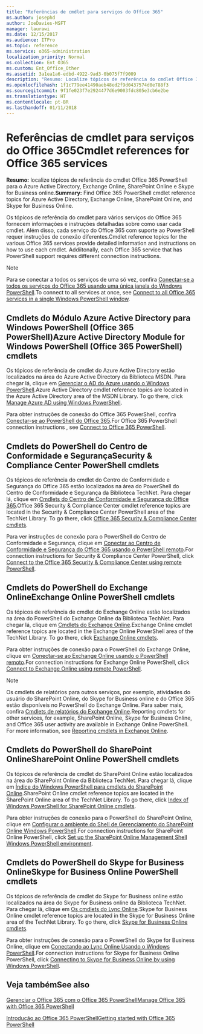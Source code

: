 ```yaml
---
title: "Referências de cmdlet para serviços do Office 365"
ms.author: josephd
author: JoeDavies-MSFT
manager: laurawi
ms.date: 12/15/2017
ms.audience: ITPro
ms.topic: reference
ms.service: o365-administration
localization_priority: Normal
ms.collection: Ent_O365
ms.custom: Ent_Office_Other
ms.assetid: 3a1ea1a6-edbd-4922-9ad3-0b075f7f9009
description: "Resumo: Localize tópicos de referência do cmdlet Office 365 PowerShell para o Azure Active Directory, Exchange Online, SharePoint Online e Skype for Business online."
ms.openlocfilehash: 1f1c779ee41490aeb48ed2f9d0437574d0e788f3
ms.sourcegitcommit: 9f1fe023f7e2924477d6e9003fdc805e3cb6e2be
ms.translationtype: HT
ms.contentlocale: pt-BR
ms.lasthandoff: 01/11/2018
---
```

# <a name="cmdlet-references-for-office-365-services"></a><span data-ttu-id="92744-103">Referências de cmdlet para serviços do Office 365</span><span class="sxs-lookup"><span data-stu-id="92744-103">Cmdlet references for Office 365 services</span></span>

 <span data-ttu-id="92744-104">**Resumo:** localize tópicos de referência do cmdlet Office 365 PowerShell para o Azure Active Directory, Exchange Online, SharePoint Online e Skype for Business online.</span><span class="sxs-lookup"><span data-stu-id="92744-104">**Summary:** Find Office 365 PowerShell cmdlet reference topics for Azure Active Directory, Exchange Online, SharePoint Online, and Skype for Business Online.</span></span>
  
<span data-ttu-id="92744-p101">Os tópicos de referência do cmdlet para vários serviços do Office 365 fornecem informações e instruções detalhadas sobre como usar cada cmdlet. Além disso, cada serviço do Office 365 com suporte ao PowerShell requer instruções de conexão diferentes.</span><span class="sxs-lookup"><span data-stu-id="92744-p101">Cmdlet reference topics for the various Office 365 services provide detailed information and instructions on how to use each cmdlet. Addiitonally, each Office 365 service that has PowerShell support requires different connection instructions.</span></span>
  
> [!NOTE]
> <span data-ttu-id="92744-107">Para se conectar a todos os serviços de uma só vez, confira [Conectar-se a todos os serviços do Office 365 usando uma única janela do Windows PowerShell](connect-to-all-office-365-services-in-a-single-windows-powershell-window.md).</span><span class="sxs-lookup"><span data-stu-id="92744-107">To connect to all services at once, see [Connect to all Office 365 services in a single Windows PowerShell window](connect-to-all-office-365-services-in-a-single-windows-powershell-window.md).</span></span> 
  
## <a name="azure-active-directory-module-for-windows-powershell-office-365-powershell-cmdlets"></a><span data-ttu-id="92744-108">Cmdlets do Módulo Azure Active Directory para Windows PowerShell (Office 365 PowerShell)</span><span class="sxs-lookup"><span data-stu-id="92744-108">Azure Active Directory Module for Windows PowerShell (Office 365 PowerShell) cmdlets</span></span>

<span data-ttu-id="92744-p102">Os tópicos de referência de cmdlet do Azure Active Directory estão localizados na área do Azure Active Directory da Biblioteca MSDN. Para chegar lá, clique em [Gerenciar o AD do Azure usando o Windows PowerShell](https://go.microsoft.com/fwlink/p/?LinkId=691475).</span><span class="sxs-lookup"><span data-stu-id="92744-p102">Azure Active Directory cmdlet reference topics are located in the Azure Active Directory area of the MSDN Library. To go there, click [Manage Azure AD using Windows PowerShell](https://go.microsoft.com/fwlink/p/?LinkId=691475).</span></span>
  
<span data-ttu-id="92744-111">Para obter instruções de conexão do Office 365 PowerShell, confira [Conectar-se ao PowerShell do Office 365](connect-to-office-365-powershell.md).</span><span class="sxs-lookup"><span data-stu-id="92744-111">For Office 365 PowerShell connection instructions , see [Connect to Office 365 PowerShell](connect-to-office-365-powershell.md).</span></span>
  
## <a name="security-amp-compliance-center-powershell-cmdlets"></a><span data-ttu-id="92744-112">Cmdlets do PowerShell do Centro de Conformidade e Segurança</span><span class="sxs-lookup"><span data-stu-id="92744-112">Security &amp; Compliance Center PowerShell cmdlets</span></span>

<span data-ttu-id="92744-p103">Os tópicos de referência do cmdlet do Centro de Conformidade e Segurança do Office 365 estão localizados na área do PowerShell do Centro de Conformidade e Segurança da Biblioteca TechNet. Para chegar lá, clique em [Cmdlets do Centro de Conformidade e Segurança do Office 365](https://go.microsoft.com/fwlink/p/?LinkId=627085).</span><span class="sxs-lookup"><span data-stu-id="92744-p103">Office 365 Security &amp; Compliance Center cmdlet reference topics are located in the Security &amp; Compliance Center PowerShell area of the TechNet Library. To go there, click [Office 365 Security &amp; Compliance Center cmdlets](https://go.microsoft.com/fwlink/p/?LinkId=627085).</span></span>
  
<span data-ttu-id="92744-115">Para ver instruções de conexão para o PowerShell do Centro de Conformidade e Segurança, clique em [Conectar ao Centro de Conformidade e Segurança do Office 365 usando o PowerShell remoto](https://go.microsoft.com/fwlink/p/?LinkId=627084).</span><span class="sxs-lookup"><span data-stu-id="92744-115">For connection instructions for Security &amp; Compliance Center PowerShell, click [Connect to the Office 365 Security &amp; Compliance Center using remote PowerShell](https://go.microsoft.com/fwlink/p/?LinkId=627084).</span></span>
  
## <a name="exchange-online-powershell-cmdlets"></a><span data-ttu-id="92744-116">Cmdlets do PowerShell do Exchange Online</span><span class="sxs-lookup"><span data-stu-id="92744-116">Exchange Online PowerShell cmdlets</span></span>

<span data-ttu-id="92744-p104">Os tópicos de referência de cmdlet do Exchange Online estão localizados na área do PowerShell do Exchange Online da Biblioteca TechNet. Para chegar lá, clique em [Cmdlets do Exchange Online](https://go.microsoft.com/fwlink/p/?LinkID=328213).</span><span class="sxs-lookup"><span data-stu-id="92744-p104">Exchange Online cmdlet reference topics are located in the Exchange Online PowerShell area of the TechNet Library. To go there, click [Exchange Online cmdlets](https://go.microsoft.com/fwlink/p/?LinkID=328213).</span></span>
  
<span data-ttu-id="92744-119">Para obter instruções de conexão para o PowerShell do Exchange Online, clique em [Conectar-se ao Exchange Online usando o PowerShell remoto](https://go.microsoft.com/fwlink/p/?LinkId=396554).</span><span class="sxs-lookup"><span data-stu-id="92744-119">For connection instructions for Exchange Online PowerShell, click [Connect to Exchange Online using remote PowerShell](https://go.microsoft.com/fwlink/p/?LinkId=396554).</span></span>
  
> [!NOTE]
> <span data-ttu-id="92744-p105">Os cmdlets de relatórios para outros serviços, por exemplo, atividades do usuário do SharePoint Online, do Skype for Business online e do Office 365 estão disponíveis no PowerShell do Exchange Online. Para saber mais, confira [Cmdlets de relatórios do Exchange Online](https://go.microsoft.com/fwlink/p/?LinkId=691595).</span><span class="sxs-lookup"><span data-stu-id="92744-p105">Reporting cmdlets for other services, for example, SharePoint Online, Skype for Business Online, and Office 365 user activity are available in Exchange Online PowerShell. For more information, see [Reporting cmdlets in Exchange Online](https://go.microsoft.com/fwlink/p/?LinkId=691595).</span></span> 
  
## <a name="sharepoint-online-powershell-cmdlets"></a><span data-ttu-id="92744-122">Cmdlets do PowerShell do SharePoint Online</span><span class="sxs-lookup"><span data-stu-id="92744-122">SharePoint Online PowerShell cmdlets</span></span>

<span data-ttu-id="92744-p106">Os tópicos de referência de cmdlet do SharePoint Online estão localizados na área do SharePoint Online da Biblioteca TechNet. Para chegar lá, clique em [Índice do Windows PowerShell para cmdlets do SharePoint Online](https://go.microsoft.com/fwlink/p/?LinkId=691476).</span><span class="sxs-lookup"><span data-stu-id="92744-p106">SharePoint Online cmdlet reference topics are located in the SharePoint Online area of the TechNet Library. To go there, click [Index of Windows PowerShell for SharePoint Online cmdlets](https://go.microsoft.com/fwlink/p/?LinkId=691476).</span></span>
  
<span data-ttu-id="92744-125">Para obter instruções de conexão para o PowerShell do SharePoint Online, clique em [Configurar o ambiente do Shell de Gerenciamento do SharePoint Online Windows PowerShell](https://go.microsoft.com/fwlink/p/?LinkId=691603).</span><span class="sxs-lookup"><span data-stu-id="92744-125">For connection instructions for SharePoint Online PowerShell, click [Set up the SharePoint Online Management Shell Windows PowerShell environment](https://go.microsoft.com/fwlink/p/?LinkId=691603).</span></span>
  
## <a name="skype-for-business-online-powershell-cmdlets"></a><span data-ttu-id="92744-126">Cmdlets do PowerShell do Skype for Business Online</span><span class="sxs-lookup"><span data-stu-id="92744-126">Skype for Business Online PowerShell cmdlets</span></span>

<span data-ttu-id="92744-p107">Os tópicos de referência de cmdlet do Skype for Business online estão localizados na área do Skype for Business online da Biblioteca TechNet. Para chegar lá, clique em [Os cmdlets do Lync Online](https://go.microsoft.com/fwlink/p/?LinkId=691474).</span><span class="sxs-lookup"><span data-stu-id="92744-p107">Skype for Business Online cmdlet reference topics are located in the Skype for Business Online area of the TechNet Library. To go there, click [Skype for Business Online cmdlets](https://go.microsoft.com/fwlink/p/?LinkId=691474).</span></span>
  
<span data-ttu-id="92744-129">Para obter instruções de conexão para o PowerShell do Skype for Business Online, clique em [Conectando ao Lync Online Usando o Windows PowerShell](https://go.microsoft.com/fwlink/p/?LinkId=691607).</span><span class="sxs-lookup"><span data-stu-id="92744-129">For connection instructions for Skype for Business Online PowerShell, click [Connecting to Skype for Business Online by using Windows PowerShell](https://go.microsoft.com/fwlink/p/?LinkId=691607).</span></span>
  
## <a name="see-also"></a><span data-ttu-id="92744-130">Veja também</span><span class="sxs-lookup"><span data-stu-id="92744-130">See also</span></span>

#### 

[<span data-ttu-id="92744-131">Gerenciar o Office 365 com o Office 365 PowerShell</span><span class="sxs-lookup"><span data-stu-id="92744-131">Manage Office 365 with Office 365 PowerShell</span></span>](manage-office-365-with-office-365-powershell.md)
  
[<span data-ttu-id="92744-132">Introdução ao Office 365 PowerShell</span><span class="sxs-lookup"><span data-stu-id="92744-132">Getting started with Office 365 PowerShell</span></span>](getting-started-with-office-365-powershell.md)


